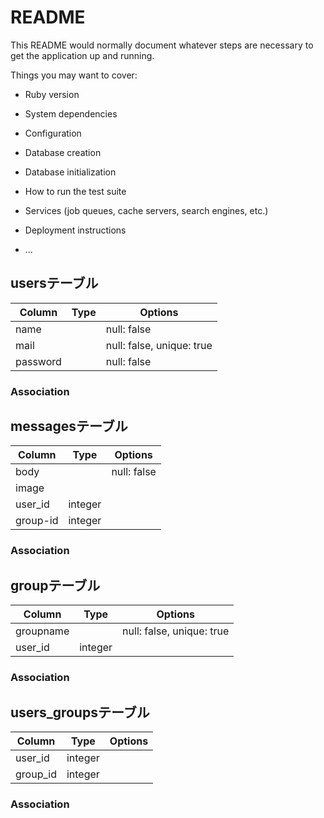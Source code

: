 # README

This README would normally document whatever steps are necessary to get the
application up and running.

Things you may want to cover:

* Ruby version

* System dependencies

* Configuration

* Database creation

* Database initialization

* How to run the test suite

* Services (job queues, cache servers, search engines, etc.)

* Deployment instructions

* ...

## usersテーブル

|Column|Type|Options|
|------|----|-------|
|name|   |null: false|
|mail|    |null: false, unique: true|
|password|    |null: false|

### Association


## messagesテーブル

|Column|Type|Options|
|------|----|-------|
|body|    |null: false|
|image|
|user_id|integer|
|group-id|integer|

### Association


## groupテーブル

|Column|Type|Options|
|------|----|-------|
|groupname|     |null: false, unique: true|
|user_id|integer|

### Association



## users_groupsテーブル

|Column|Type|Options|
|------|----|-------|
|user_id|integer|
|group_id|integer|

### Association
